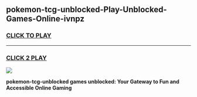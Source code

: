 
## pokemon-tcg-unblocked-Play-Unblocked-Games-Online-ivnpz
<h3>
<a href="https://premium76.site?title=pokemon-tcg-unblocked&ref=25A">CLICK TO PLAY</a></h3>
<hr>

<h3>
<a href="https://premium76.site?title=pokemon-tcg-unblocked&ref=25A">CLICK 2 PLAY</a>
  
</h3>

<a href="https://premium76.site?title=pokemon-tcg-unblocked&ref=25A"><img src="https://clearcache.store/games.png"></a>


**pokemon-tcg-unblocked games unblocked: Your Gateway to Fun and Accessible Online Gaming**
